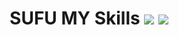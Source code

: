 <h1 align="center">SUFU
MY Skills
<img src="https://cdn.jsdelivr.net/gh/devicons/devicon/icons/react/react-original.svg" />
<img src="https://cdn.jsdelivr.net/gh/devicons/devicon/icons/nextjs/nextjs-original.svg" />

